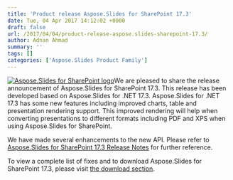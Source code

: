 ```yaml
---
title: 'Product release Aspose.Slides for SharePoint 17.3'
date: Tue, 04 Apr 2017 14:12:02 +0000
draft: false
url: /2017/04/04/product-release-aspose.slides-sharepoint-17.3/
author: Adnan Ahmad
summary: ''
tags: []
categories: ['Aspose.Slides Product Family']
---
```


[![Aspose.Slides for SharePoint logo][1]](https://blog.aspose.com/wp-content/uploads/sites/2/2013/07/aspose-Slides-for-SharePoint_100.png)We are pleased to share the release announcement of Aspose.Slides for SharePoint 17.3. This release has been developed based on Aspose.Slides for .NET 17.3. Aspose.Slides for .NET 17.3 has some new features including improved charts, table and presentation rendering support. This improved rendering will help when converting presentations to different formats including PDF and XPS when using Aspose.Slides for SharePoint.

We have made several enhancements to the new API. Please refer to [Aspose.Slides for SharePoint 17.3 Release Notes][2] for further reference.

To view a complete list of fixes and to download Aspose.Slides for SharePoint 17.3, please visit [the download section][3].



[1]: https://blog.aspose.com/wp-content/uploads/sites/2/2013/07/aspose-Slides-for-SharePoint_100.png "Aspose.Slides for SharePoint logo"
[2]: https://docs.aspose.com/display/slidessharepoint/Aspose.Slides+for+Sharepoint+17.3+Release+Notes
[3]: https://downloads.aspose.com/slides/sharepoint




